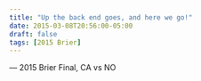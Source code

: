 ```yaml
---
title: "Up the back end goes, and here we go!"
date: 2015-03-08T20:56:00-05:00
draft: false
tags: [2015 Brier]
---
```

— 2015 Brier Final, CA vs NO
<!--more--> 


